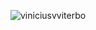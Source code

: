 ![viniciusvviterbo](https://user-images.githubusercontent.com/24854541/100231822-4c384f00-2f06-11eb-8e71-981e1286ac51.png)

